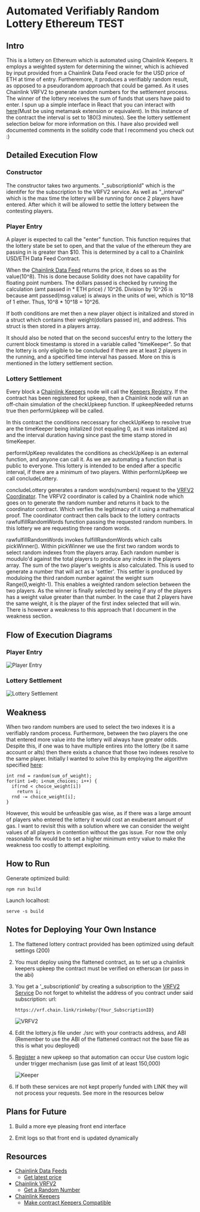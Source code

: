 # Automated Verifiably Random Lottery Ethereum TEST

## Intro

This is a lottery on Ethereum which is automated using Chainlink Keepers. It employs a weighted system for determining the winner, which is achieved by input provided from a Chainlink Data Feed oracle for the USD price of ETH at time of entry. Furtheremore, it produces a verifiably random result, as opposed to a pseudorandom approach that could be gamed. As it uses Chainlink VRFV2 to generate random numbers for the settlement process. The winner of the lottery receives the sum of funds that users have paid to enter. I spun up a simple interface in React that you can interact with [here](https://automatedtrulyrandomlottery.herokuapp.com/)(Must be using metamask extension or equivalent). In this instance of the contract the interval is set to 180(3 minutes). See the lottery settlement selection below for more information on this. I have also provided well documented comments in the solidity code that I recommend you check out :)

## Detailed Execution Flow

### Constructor
The constructor takes two arguments. "_subscriptionId" which is the identifer for the subscription to the VRFV2 service. As well as "_interval" which is the max time the lottery will be running for once 2 players have entered. After which it will be allowed to settle the lottery between the contesting players.

### Player Entry
A player is expected to call the "enter" function. This function requires that the lottery state be set to open, and that the value of the ethereum they are passing in is greater than $10. This is determined by a call to a Chainlink USD/ETH Data Feed Contract.

When the [Chainlink Data Feed](https://docs.chain.link/docs/using-chainlink-reference-contracts/) returns the price, it does so as the value(10^8). This is done because Solidity does not have capability for floating point numbers. The dollars passed is checked by running the calculation (amt passed in * ETH price) / 10^26. Division by 10^26 is because amt passed(msg.value) is always in the units of wei, which is 10^18 of 1 ether. Thus, 10^8 * 10^18 = 10^26.

If both conditions are met then a new player object is initalized and stored in a struct which contains their weight(dollars passed in), and address. This struct is then stored in a players array.

It should also be noted that on the second succesful entry to the lottery the current block timestamp is stored in a variable called "timeKeeper". So that the lottery is only eligible to be concluded if there are at least 2 players in the running, and a specified time interval has passed. More on this is mentioned in the lottery settlement section. 

### Lottery Settlement
Every block a [Chainlink Keepers](https://docs.chain.link/docs/chainlink-keepers/introduction/) node will call the [Keepers Registry](https://docs.chain.link/docs/chainlink-keepers/overview/). If the contract has been registered for upkeep, then a Chainlink node will run an off-chain simulation of the checkUpkeep function. If upkeepNeeded returns true then performUpkeep will be called.

In this contract the conditions neccessary for checkUpKeep to resolve true are the timeKeeper being initalized (not equaling 0, as it was initalized as) and the interval duration having since past the time stamp stored in timeKeeper.  

performUpKeep revalidates the conditions as checkUpKeep is an external function, and anyone can call it. As we are automating a function that is public to everyone. This lottery is intended to be ended after a specific interval, if there are a minimum of two players. Within performUpKeep we call concludeLottery.

concludeLottery generates a random words(numbers) request to the [VRFV2 Coordinator](https://docs.chain.link/docs/chainlink-vrf/). The VRFV2 coordinator is called by a Chainlink node which goes on to generate the random number and returns it back to the coordinator contract. Which verfies the legitimacy of it using a mathematical proof. The coordinator contract then calls back to the lottery contracts rawfulfillRandomWords function passing the requested random numbers. In this lottery we are requesting three random words. 

rawfulfillRandomWords invokes fulfillRandomWords which calls pickWinner(). Within pickWinner we use the first two random words to select random indexes from the players array. Each random number is moudulo'd against the total players to produce any index in the players array. The sum of the two player's weights is also calculated. This is used to generate a number that will act as a 'settler'. This settler is produced by moduloing the third random number against the weight sum Range(0,weight-1). This enables a weighted random selection between the two players. As the winner is finally selected by seeing if any of the players has a weight value greater than that number. In the case that 2 players have the same weight, it is the player of the first index selected that will win. There is however a weakness to this approach that I document in the weakness section.        

## Flow of Execution Diagrams

### Player Entry 
![Player Entry](https://i.ibb.co/fNSP1dz/player-Entry-drawio.png)

### Lottery Settlement
![Lottery Settlement](https://i.ibb.co/rcH1C8S/settlement-Process-drawio.png)

## Weakness
When two random numbers are used to select the two indexes it is a verifiably random process. Furthermore, between the two players the one that entered more value into the lottery will always have greater odds. Despite this, if one was to have multiple entires into the lottery (be it same account or alts) then there exists a chance that those two indexes resolve to the same player. Initially I wanted to solve this by employing the algorithm specified [here](https://stackoverflow.com/questions/1761626/weighted-random-numbers):

```
int rnd = random(sum_of_weight);
for(int i=0; i<num_choices; i++) {
  if(rnd < choice_weight[i])
    return i;
  rnd -= choice_weight[i];
}
```

However, this would be unfeasible gas wise, as if there was a large amount of players who entered the lottery it would cost an exuberant amount of gas. I want to revisit this with a solution where we can consider the weight values of all players in contention without the gas issue. For now the only reasonable fix would be to set a higher minimum entry value to make the weakness too costly to attempt exploiting.

## How to Run

Generate optimized build:
```
npm run build
```

Launch localhost:

```
serve -s build
```

## Notes for Deploying Your Own Instance

1) The flattened lottery contract provided has been optimized using default settings (200)

2) You must deploy using the flattened contract, as to set up a chainlink keepers upkeep the contract
   must be verified on etherscan (or pass in the abi)

3) You get a '_subscriptionId' by creating a subscription to the [VRFV2 Service](https://vrf.chain.link/)
   Do not forget to whitelist the address of you contract under said subscription:
   url:
   ```
   https://vrf.chain.link/rinkeby/{Your_SubscriptionID}
   
   ```
   ![VRFV2](https://i.ibb.co/7VhQCmG/Capture.jpg)

4) Edit the lottery.js file under ./src with your contracts address, and ABI (Remember to use the ABI of the flattened contract not the base file as this is what you deployed)

5) [Register](https://keepers.chain.link/rinkeby) a new upkeep so that automation can occur
   Use custom logic under trigger mechanism (use gas limit of at least 150,000)

   ![Keeper](https://i.ibb.co/BKNq1w5/Capture2.jpg)

6) If both these services are not kept properly funded with LINK they will not process your
   requests. See more in the resources below

## Plans for Future

1) Build a more eye pleasing front end interface

2) Emit logs so that front end is updated dynamically

## Resources
* [Chainlink Data Feeds](https://docs.chain.link/docs/using-chainlink-reference-contracts/)
    * [Get latest price](https://docs.chain.link/docs/get-the-latest-price/)
* [Chainlink VRFV2](https://docs.chain.link/docs/chainlink-vrf/)
    * [Get a Random Number](https://docs.chain.link/docs/get-a-random-number/)
* [Chainlink Keepers](https://docs.chain.link/docs/chainlink-keepers/introduction/)
    * [Make contract Keepers Compatible](https://docs.chain.link/docs/chainlink-keepers/compatible-contracts/)
